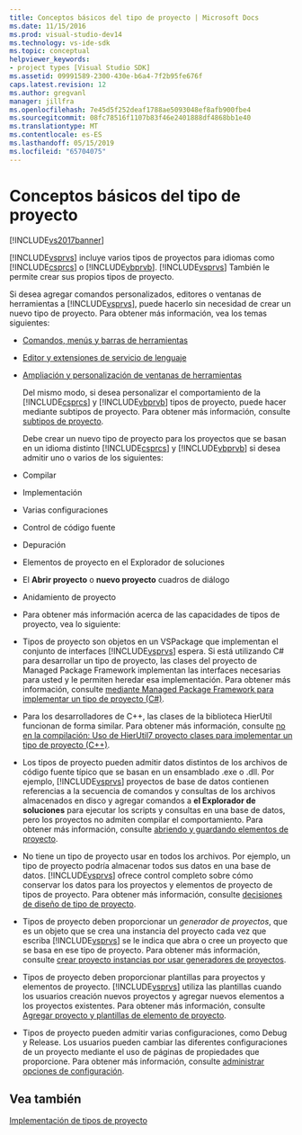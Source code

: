 ```yaml
---
title: Conceptos básicos del tipo de proyecto | Microsoft Docs
ms.date: 11/15/2016
ms.prod: visual-studio-dev14
ms.technology: vs-ide-sdk
ms.topic: conceptual
helpviewer_keywords:
- project types [Visual Studio SDK]
ms.assetid: 09991589-2300-430e-b6a4-7f2b95fe676f
caps.latest.revision: 12
ms.author: gregvanl
manager: jillfra
ms.openlocfilehash: 7e45d5f252deaf1788ae5093048ef8afb900fbe4
ms.sourcegitcommit: 08fc78516f1107b83f46e2401888df4868bb1e40
ms.translationtype: MT
ms.contentlocale: es-ES
ms.lasthandoff: 05/15/2019
ms.locfileid: "65704075"
---
```

# <a name="project-type-essentials"></a>Conceptos básicos del tipo de proyecto
[!INCLUDE[vs2017banner](../../includes/vs2017banner.md)]

[!INCLUDE[vsprvs](../../includes/vsprvs-md.md)] incluye varios tipos de proyectos para idiomas como [!INCLUDE[csprcs](../../includes/csprcs-md.md)] o [!INCLUDE[vbprvb](../../includes/vbprvb-md.md)]. [!INCLUDE[vsprvs](../../includes/vsprvs-md.md)] También le permite crear sus propios tipos de proyecto.  
  
 Si desea agregar comandos personalizados, editores o ventanas de herramientas a [!INCLUDE[vsprvs](../../includes/vsprvs-md.md)], puede hacerlo sin necesidad de crear un nuevo tipo de proyecto. Para obtener más información, vea los temas siguientes:  
  
- [Comandos, menús y barras de herramientas](../../extensibility/internals/commands-menus-and-toolbars.md)  
  
- [Editor y extensiones de servicio de lenguaje](../../extensibility/editor-and-language-service-extensions.md)  
  
- [Ampliación y personalización de ventanas de herramientas](../../extensibility/extending-and-customizing-tool-windows.md)  
  
  Del mismo modo, si desea personalizar el comportamiento de la [!INCLUDE[csprcs](../../includes/csprcs-md.md)] y [!INCLUDE[vbprvb](../../includes/vbprvb-md.md)] tipos de proyecto, puede hacer mediante subtipos de proyecto. Para obtener más información, consulte [subtipos de proyecto](../../extensibility/internals/project-subtypes.md).  
  
  Debe crear un nuevo tipo de proyecto para los proyectos que se basan en un idioma distinto [!INCLUDE[csprcs](../../includes/csprcs-md.md)] y [!INCLUDE[vbprvb](../../includes/vbprvb-md.md)] si desea admitir uno o varios de los siguientes:  
  
- Compilar  
  
- Implementación  
  
- Varias configuraciones  
  
- Control de código fuente  
  
- Depuración  
  
- Elementos de proyecto en el Explorador de soluciones  
  
- El **Abrir proyecto** o **nuevo proyecto** cuadros de diálogo  
  
- Anidamiento de proyecto  
  
- Para obtener más información acerca de las capacidades de tipos de proyecto, vea lo siguiente:  
  
- Tipos de proyecto son objetos en un VSPackage que implementan el conjunto de interfaces [!INCLUDE[vsprvs](../../includes/vsprvs-md.md)] espera. Si está utilizando C# para desarrollar un tipo de proyecto, las clases del proyecto de Managed Package Framework implementan las interfaces necesarias para usted y le permiten heredar esa implementación. Para obtener más información, consulte [mediante Managed Package Framework para implementar un tipo de proyecto (C#)](../../extensibility/internals/using-the-managed-package-framework-to-implement-a-project-type-csharp.md).  
  
- Para los desarrolladores de C++, las clases de la biblioteca HierUtil funcionan de forma similar. Para obtener más información, consulte [no en la compilación: Uso de HierUtil7 proyecto clases para implementar un tipo de proyecto (C++)](https://msdn.microsoft.com/a5c16a09-94a2-46ef-87b5-35b815e2f346).  
  
- Los tipos de proyecto pueden admitir datos distintos de los archivos de código fuente típico que se basan en un ensamblado .exe o .dll. Por ejemplo, [!INCLUDE[vsprvs](../../includes/vsprvs-md.md)] proyectos de base de datos contienen referencias a la secuencia de comandos y consultas de los archivos almacenados en disco y agregar comandos a **el Explorador de soluciones** para ejecutar los scripts y consultas en una base de datos, pero los proyectos no admiten compilar el comportamiento. Para obtener más información, consulte [abriendo y guardando elementos de proyecto](../../extensibility/internals/opening-and-saving-project-items.md).  
  
- No tiene un tipo de proyecto usar en todos los archivos. Por ejemplo, un tipo de proyecto podría almacenar todos sus datos en una base de datos. [!INCLUDE[vsprvs](../../includes/vsprvs-md.md)] ofrece control completo sobre cómo conservar los datos para los proyectos y elementos de proyecto de tipos de proyecto. Para obtener más información, consulte [decisiones de diseño de tipo de proyecto](../../extensibility/internals/project-type-design-decisions.md).  
  
- Tipos de proyecto deben proporcionar un *generador de proyectos*, que es un objeto que se crea una instancia del proyecto cada vez que escriba [!INCLUDE[vsprvs](../../includes/vsprvs-md.md)] se le indica que abra o cree un proyecto que se basa en ese tipo de proyecto. Para obtener más información, consulte [crear proyecto instancias por usar generadores de proyectos](../../extensibility/internals/creating-project-instances-by-using-project-factories.md).  
  
- Tipos de proyecto deben proporcionar plantillas para proyectos y elementos de proyecto. [!INCLUDE[vsprvs](../../includes/vsprvs-md.md)] utiliza las plantillas cuando los usuarios creación nuevos proyectos y agregar nuevos elementos a los proyectos existentes. Para obtener más información, consulte [Agregar proyecto y plantillas de elemento de proyecto](../../extensibility/internals/adding-project-and-project-item-templates.md).  
  
- Tipos de proyecto pueden admitir varias configuraciones, como Debug y Release. Los usuarios pueden cambiar las diferentes configuraciones de un proyecto mediante el uso de páginas de propiedades que proporcione. Para obtener más información, consulte [administrar opciones de configuración](../../extensibility/internals/managing-configuration-options.md).  
  
## <a name="see-also"></a>Vea también  
 [Implementación de tipos de proyecto](../../extensibility/internals/deploying-project-types.md)
